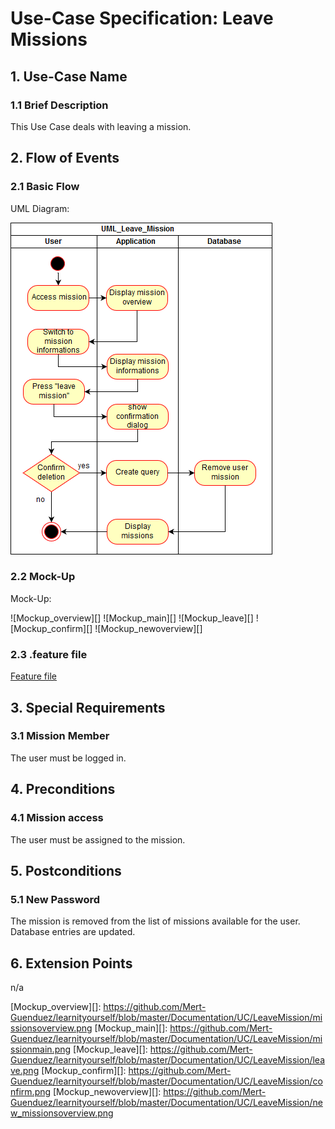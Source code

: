 # Use-Case Specification: Leave Missions


## 1. Use-Case Name 
### 1.1 Brief Description
This Use Case deals with leaving a mission.

## 2. Flow of Events
### 2.1 Basic Flow 
UML Diagram:

![UML][]

### 2.2 Mock-Up
Mock-Up:

![Mockup_overview][]
![Mockup_main][]
![Mockup_leave][]
![Mockup_confirm][]
![Mockup_newoverview][]

### 2.3 .feature file

[Feature file](https://github.com/Mert-Guenduez/learnityourself/blob/master/app/src/androidTest/assets/res/LeaveMission.feature)

## 3. Special Requirements
### 3.1 Mission Member
The user must be logged in.

## 4. Preconditions
### 4.1 Mission access
The user must be assigned to the mission.

## 5. Postconditions 
### 5.1 New Password
The mission is removed from the list of missions available for the user. Database entries are updated.

## 6. Extension Points
n/a

<!-- picture links -->
[UML]: https://github.com/Mert-Guenduez/learnityourself/blob/master/Documentation/UC/LeaveMission/UML_LeaveMission.png
 
[Mockup_overview][]: https://github.com/Mert-Guenduez/learnityourself/blob/master/Documentation/UC/LeaveMission/missionsoverview.png
[Mockup_main][]: https://github.com/Mert-Guenduez/learnityourself/blob/master/Documentation/UC/LeaveMission/missionmain.png
[Mockup_leave][]: https://github.com/Mert-Guenduez/learnityourself/blob/master/Documentation/UC/LeaveMission/leave.png
[Mockup_confirm][]: https://github.com/Mert-Guenduez/learnityourself/blob/master/Documentation/UC/LeaveMission/confirm.png
[Mockup_newoverview][]: https://github.com/Mert-Guenduez/learnityourself/blob/master/Documentation/UC/LeaveMission/new_missionsoverview.png

